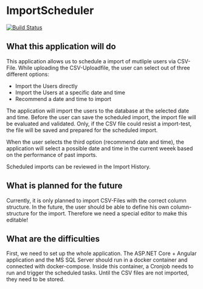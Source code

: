 # ImportScheduler
[![Build Status](https://dev.azure.com/philipp-c-moser/ImportScheduler/_apis/build/status/philipp-c-moser.ImportScheduler?branchName=develop)](https://dev.azure.com/philipp-c-moser/ImportScheduler/_build/latest?definitionId=27&branchName=develop)

## What this application will do
This application allows us to schedule a import of mutliple users via CSV-File.
While uploading the CSV-Uploadfile, the user can select out of three different options:

 - Import the Users directly
 - Import the Users at a specific date and time
 - Recommend a date and time to import

The application will import the users to the database at the selected date and time.
Before the user can save the scheduled import, the import file will be evaluated and validated. Only, if the CSV file could resist a import-test, the file will be saved and prepared for the scheduled import.

When the user selects the third option (recommend date and time), the application will select a possible date and time in the current weeek based on the performance of past imports.

Scheduled imports can be reviewed in the Import History.

## What is planned for the future
Currently, it is only planned to import CSV-Files with the correct column structure.
In the future, the user should be able to define his own column-structure for the import. Therefore we need a special editor to make this editable!


## What are the difficulties
First, we need to set up the whole application. The ASP.NET Core + Angular application and the MS SQL Server should run in a docker container and connected with docker-compose.
Inside this container, a Cronjob needs to run and trigger the scheduled tasks. Until the CSV files are not imported, they need to be stored.

